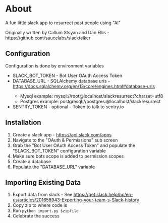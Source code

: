 # About

A fun little slack app to resurrect past people using "AI"

Originally written by Callum Stsyan and Dan Ellis - https://github.com/saucelabs/slacktalker

## Configuration

Configuration is done by environment variables

* SLACK_BOT_TOKEN - Bot User OAuth Access Token
* DATABASE_URL - SQLAlchemy database uris - https://docs.sqlalchemy.org/en/13/core/engines.html#database-urls<Paste>
    * Mysql example: mysql://root@localhost/slackresurrect?charset=utf8
    * Postgres example: postgresql://postgres:@localhost/slackresurrect
* SENTRY_TOKEN - optional - Token to talk to sentry.io

## Installation

1) Create a slack app - https://api.slack.com/apps
2) Navigate to the "OAuth & Permissions" sub screen
3) Grab the "Bot User OAuth Access Token" and populate the "SLACK_BOT_TOKEN" configuration variable
4) Make sure bots scope is added to permission scopes
5) Create a database
6) Populate the "DATABASE_URL" variable

## Importing Existing Data

1) Export data from slack - See https://get.slack.help/hc/en-us/articles/201658943-Exporting-your-team-s-Slack-history
2) Copy zip to where code is
3) Run `python import.py $zipfile`
4) Celebrate the success


